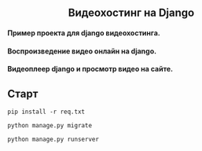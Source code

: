 <h2 align="center">Видеохостинг на Django </h2>

#### Пример проекта для django видеохостинга.
#### Воспроизведение видео онлайн на django. 
#### Видеоплеер django и просмотр видео на сайте. 

## Старт

    pip install -r req.txt
    
    python manage.py migrate

    python manage.py runserver



    
    




